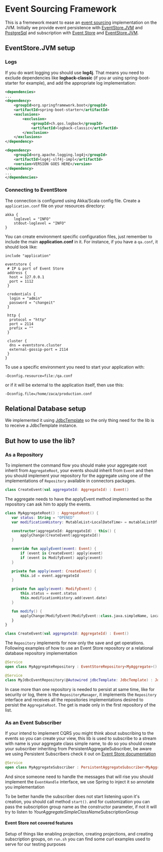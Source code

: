 # Event Sourcing Framework

This is a fremework meant to ease an [event sourcing](https://martinfowler.com/eaaDev/EventSourcing.html) implementation on the JVM.
Initially we provide event persistence with [EventStore.JVM](https://github.com/EventStore/EventStore.JVM) and 
[PostgreSql](https://www.postgresql.org/) and subscription with [Event Store](http://docs.geteventstore.com/) and 
[EventStore.JVM](https://github.com/EventStore/EventStore.JVM).

## EventStore.JVM setup

### Logs
If you do want logging you should use **log4j**. That means you need to exclude dependencies like **logback-classic** (if you ar using spring-boot-starter for example), and add the appropriate log implementation:
```xml
<dependencies>
...
<dependency>
    <groupId>org.springframework.boot</groupId>
    <artifactId>spring-boot-starter</artifactId>
    <exclusions>
        <exclusion>
            <groupId>ch.qos.logback</groupId>
            <artifactId>logback-classic</artifactId>
        </exclusion>
    </exclusions>
</dependency>

<dependency>
    <groupId>org.apache.logging.log4j</groupId>
    <artifactId>log4j-slf4j-impl</artifactId>
    <version>VERSION GOES HERE</version>
</dependency>
...
</dependencies>
```

### Connecting to EventStore
The connection is configured using Akka/Scala config file. Create a `application.conf` file on your resources directory:

```
akka {
    loglevel = "INFO"
    stdout-loglevel = "INFO"
}
```
 
 You can create environment specific configuration files, just remember to include the main **application.conf** in it. For 
 instance, if you have a `qa.conf`, it should look like:

```
include "application"

eventstore {
 # IP & port of Event Store
 address {
  host = 127.0.0.1
  port = 1112
 }

 credentials {
  login = "admin"
  password = "changeit"
 }

 http {
  protocol = "http"
  port = 2114
  prefix = ""
 }

 cluster {
  dns = eventstore.cluster
  external-gossip-port = 2114 
 }
}
```
To use a specific environment you need to start your application with: 
```script
-Dconfig.resource=file:/qa.conf
```
or if it will be external to the application itself, then use this:

```script
-Dconfig.file=/home/zaca/production.conf
```

## Relational Database setup

We implemented it using 
[JdbcTemplate](https://docs.spring.io/spring/docs/current/javadoc-api/org/springframework/jdbc/core/JdbcTemplate.html) 
so the only thing need for the lib is to receive a JdbcTemplate instance.

## But how to use the lib?

### As a Repository

To implement the command flow you should make your aggregate root inherit from `AggregateRoot`, your events should 
inherit from `Event` and then you should implement your repository for the aggregate using one of the implementations
 of `Repository` available in connectors packages.
 
```kotlin
class CreateEvent(val aggregateId: AggregateId) : Event()
```
 
The aggregate needs to have the applyEvent method implemented so the repository can ask him to apply the events.
 ```kotlin
class MyAggregateRoot() : AggregateRoot() {
    var status: String = "OPENED"
    var modificationHistory: MutableList<LocalDateTime> = mutableListOf()

    constructor(aggregateId: AggregateId) : this() {
        applyChange(CreateEvent(aggregateId))
    }

    override fun applyEvent(event: Event) {
        if (event is CreateEvent) apply(event)
        if (event is ModifyEvent) apply(event)
    }

    private fun apply(event: CreateEvent) {
        this.id = event.aggregateId
    }

    private fun apply(event: ModifyEvent) {
        this.status = event.status
        this.modificationHistory.add(event.date)
    }

    fun modify() {
        applyChange(ModifyEvent(ModifyEvent::class.java.simpleName, LocalDateTime.now()))
    }
}
```
 
```kotlin
class CreateEvent(val aggregateId: AggregateId) : Event()
```

The `Repository` implements for now only the save and get operations. Following examples of how to use an Event Store 
repository or a relational database repository implementation
```kotlin
@Service
open class MyAggregateRepository : EventStoreRepository<MyAggregate>()
 ```
 
 ```kotlin
 @Service
 class MyJdbcEventRepository(@Autowired jdbcTemplate: JdbcTemplate) : JdbcEventRepository<MyAggregateRoot>(jdbcTemplate)
  ```
  
  In case more than one repository is needed to persist at same time, like for security or log, there is the
  `RepositoryManager`, it implements the `Repository` interface and receives all the repositories implementations 
  desired to persist the `AggregateRoot`. The get is made only in the first repository of the list.
  
 ### As an Event Subscriber
 
 If your intend to implement CQRS you might think about subscribing to the events so you can create 
 your view, this lib is used to subscribe to a stream with name is your aggregate class simple name, to do so you 
 should create your subscriber inheriting from PersistentAggregateSubscriber, be aware we using Persistent 
 Subscribers check it out on [Event Store documentation](http://docs.geteventstore.com/)
 
 ```kotlin
@Service
open class MyAggregateSubscriber : PersistentAggregateSubscriber<MyAggregate>()
 ```
 
 And since someone need to handle the messages that will rise you should implement the 
 `EventHandle` interface, we use Spring to inject it so annotate you implementation
 
 To be better handle the subscriber does not start listening upon it's creation, you should call method `start()`. and 
 for customization you can pass the subscription group name as the constructor parameter, if not it will try to listen to 
 *YourAggregateSimpleClassName*SubscriptionGroup
 
 #### Event Store not covered features

Setup of things like enabling projection, creating projections, and creating subscription groups, on `run.sh` you can find
some curl examples used to serve for our testing purposes


